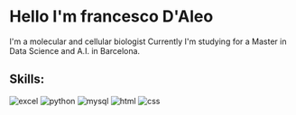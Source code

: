 # Hello I'm francesco D'Aleo
I'm a molecular and cellular biologist
Currently I'm studying for a Master in Data Science and A.I. in Barcelona.

## Skills:
![excel](https://img.shields.io/badge/Microsoft_Excel-217346?style=for-the-badge&logo=microsoft-excel&logoColor=white)
![python](https://img.shields.io/badge/Python-3776AB?style=for-the-badge&logo=python&logoColor=white)
![mysql](https://img.shields.io/badge/MySQL-00000F?style=for-the-badge&logo=mysql&logoColor=white)
![html](https://img.shields.io/badge/HTML-239120?style=for-the-badge&logo=html5&logoColor=white)
![css](	https://img.shields.io/badge/CSS-239120?&style=for-the-badge&logo=css3&logoColor=white)
